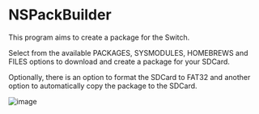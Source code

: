 # NSPackBuilder

This program aims to create a package for the Switch.

Select from the available PACKAGES, SYSMODULES, HOMEBREWS and FILES options to download and create a package for your SDCard.

Optionally, there is an option to format the SDCard to FAT32 and another option to automatically copy the package to the SDCard.

![image](https://github.com/OneEyeBlack/NSPackBuilder/assets/153041521/bf768ddb-43be-464c-9705-3f6b9ea15574)

